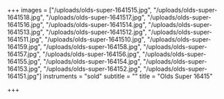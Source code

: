 +++
images = ["/uploads/olds-super-1641515.jpg", "/uploads/olds-super-1641518.jpg", "/uploads/olds-super-1641517.jpg", "/uploads/olds-super-1641516.jpg", "/uploads/olds-super-1641514.jpg", "/uploads/olds-super-1641513.jpg", "/uploads/olds-super-1641512.jpg", "/uploads/olds-super-1641511.jpg", "/uploads/olds-super-1641510.jpg", "/uploads/olds-super-164159.jpg", "/uploads/olds-super-164158.jpg", "/uploads/olds-super-164157.jpg", "/uploads/olds-super-164156.jpg", "/uploads/olds-super-164155.jpg", "/uploads/olds-super-164154.jpg", "/uploads/olds-super-164153.jpg", "/uploads/olds-super-164152.jpg", "/uploads/olds-super-164151.jpg"]
instruments = "sold"
subtitle = ""
title = "Olds Super 16415"

+++

